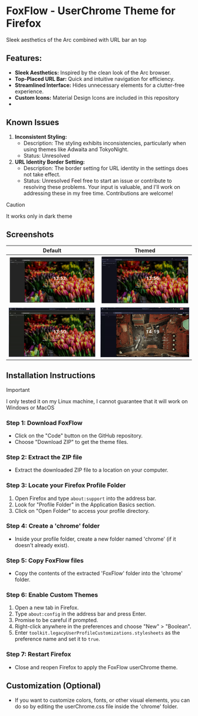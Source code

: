 # FoxFlow - UserChrome Theme for Firefox

Sleek aesthetics of the Arc combined with URL bar an top

## Features:

- **Sleek Aesthetics:** Inspired by the clean look of the Arc browser.
- **Top-Placed URL Bar:** Quick and intuitive navigation for efficiency.
- **Streamlined Interface:** Hides unnecessary elements for a clutter-free experience.
- **Custom Icons:** Material Design Icons are included in this repository
- 
## Known Issues
1. **Inconsistent Styling:**
   - Description: The styling exhibits inconsistencies, particularly when using themes like Adwaita and TokyoNight.
   - Status: Unresolved
2. **URL Identity Border Setting:**
   - Description: The border setting for URL identity in the settings does not take effect.
   - Status: Unresolved
Feel free to start an issue or contribute to resolving these problems. Your input is valuable, and I'll work on addressing these in my free time. Contributions are welcome!

> [!CAUTION]
> It works only in dark theme
>

## Screenshots
Default           |  Themed
:-------------------------:|:-------------------------:
![](https://github.com/p1xlized/FoxFlow/blob/main/Screenshots/1.png )  |  ![](https://github.com/p1xlized/FoxFlow/blob/main/Screenshots/2.png)
![](https://github.com/p1xlized/FoxFlow/blob/main/Screenshots/FoxFlow.gif)  |  ![](https://github.com/p1xlized/FoxFlow/blob/main/Screenshots/gif2.gif)



## Installation Instructions
> [!IMPORTANT]
> I only tested it on my Linux machine, I cannot guarantee that it will work on Windows or MacOS
> 

### Step 1: Download FoxFlow

- Click on the "Code" button on the GitHub repository.
- Choose "Download ZIP" to get the theme files.

### Step 2: Extract the ZIP file

- Extract the downloaded ZIP file to a location on your computer.

### Step 3: Locate your Firefox Profile Folder

1. Open Firefox and type `about:support` into the address bar.
2. Look for "Profile Folder" in the Application Basics section.
3. Click on "Open Folder" to access your profile directory.

### Step 4: Create a 'chrome' folder

- Inside your profile folder, create a new folder named 'chrome' (if it doesn't already exist).

### Step 5: Copy FoxFlow files

- Copy the contents of the extracted 'FoxFlow' folder into the 'chrome' folder.

### Step 6: Enable Custom Themes

1. Open a new tab in Firefox.
2. Type `about:config` in the address bar and press Enter.
3. Promise to be careful if prompted.
4. Right-click anywhere in the preferences and choose "New" > "Boolean".
5. Enter `toolkit.legacyUserProfileCustomizations.stylesheets` as the preference name and set it to `true`.

### Step 7: Restart Firefox

- Close and reopen Firefox to apply the FoxFlow userChrome theme.

## Customization (Optional)

- If you want to customize colors, fonts, or other visual elements, you can do so by editing the userChrome.css file inside the 'chrome' folder.
